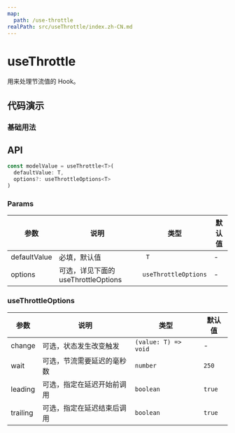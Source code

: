 ```yaml
---
map:
  path: /use-throttle
realPath: src/useThrottle/index.zh-CN.md
---
```


# useThrottle
用来处理节流值的 Hook。

## 代码演示

### 基础用法

<demo src="./demo/demo.vue"
  lang="vue"
  title="基础用法"
  desc="只会在输入结束 500ms 后变化。">
</demo>

## API

```javascript
const modelValue = useThrottle<T>(
  defaultValue: T,
  options?: useThrottleOptions<T>
)
```

### Params

| 参数    | 说明                               | 类型      | 默认值 |
| ------- | ---------------------------------- | --------- | ------ |
| defaultValue   | 必填，默认值                      | ` T`     | -      |
| options | 可选，详见下面的 useThrottleOptions | `useThrottleOptions` |  -  |


### useThrottleOptions

| 参数     | 说明                       | 类型      | 默认值  |
| -------- | -------------------------- | --------- | ------- |
| change     | 可选，状态发生改变触发       | `(value: T) => void`  | -  |
| wait  | 可选，节流需要延迟的毫秒数 | `number` | `250` |
| leading     | 可选，指定在延迟开始前调用       | `boolean`  | `true`  |
| trailing     | 可选，指定在延迟结束后调用       | `boolean`  | `true`  |

